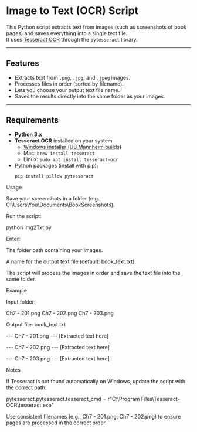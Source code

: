 # Image to Text (OCR) Script

This Python script extracts text from images (such as screenshots of book pages) and saves everything into a single text file.  
It uses [Tesseract OCR](https://github.com/tesseract-ocr/tesseract) through the `pytesseract` library.

---

## Features
- Extracts text from `.png`, `.jpg`, and `.jpeg` images.
- Processes files in order (sorted by filename).
- Lets you choose your output text file name.
- Saves the results directly into the same folder as your images.

---

## Requirements
- **Python 3.x**
- **Tesseract OCR** installed on your system  
  - [Windows installer (UB Mannheim builds)](https://github.com/UB-Mannheim/tesseract/wiki)  
  - Mac: `brew install tesseract`  
  - Linux: `sudo apt install tesseract-ocr`
- Python packages (install with pip):
  ```bash
  pip install pillow pytesseract
Usage

Save your screenshots in a folder (e.g., C:\Users\You\Documents\BookScreenshots).

Run the script:

python img2Txt.py


Enter:

The folder path containing your images.

A name for the output text file (default: book_text.txt).

The script will process the images in order and save the text file into the same folder.

Example

Input folder:

Ch7 - 201.png
Ch7 - 202.png
Ch7 - 203.png


Output file: book_text.txt

--- Ch7 - 201.png ---
[Extracted text here]

--- Ch7 - 202.png ---
[Extracted text here]

--- Ch7 - 203.png ---
[Extracted text here]

Notes

If Tesseract is not found automatically on Windows, update the script with the correct path:

pytesseract.pytesseract.tesseract_cmd = r"C:\Program Files\Tesseract-OCR\tesseract.exe"


Use consistent filenames (e.g., Ch7 - 201.png, Ch7 - 202.png) to ensure pages are processed in the correct order.
